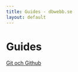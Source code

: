```yaml
---
title: Guides - dbwebb.se
layout: default
---
```

Guides
===========================================

[Git och Github](git)
